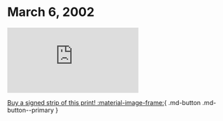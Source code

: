 # March 6, 2002

![](https://www.achewood.com/comic.php?date=03062002)

[Buy a signed strip of this print! :material-image-frame:](https://achewood-holiday-pop-up.myshopify.com/products/strip#03062002){ .md-button .md-button--primary }
